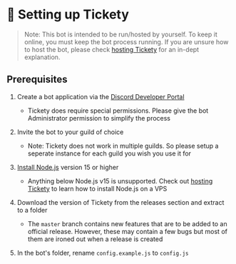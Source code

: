 # 🔨 Setting up Tickety
> Note: This bot is intended to be run/hosted by yourself. To keep it online, you must keep the bot process running. If you are unsure how to host the bot, please check [hosting Tickety](https://github.com/tommyshelby9121/TicketyBot/blob/master/docs/hosting.md) for an in-dept explanation.

## Prerequisites

1. Create a bot application via the [Discord Developer Portal](https://discord.com/developers/applications)
    
    - Tickety does require special permissions. Please give the bot Administrator permission to simplify the process
    
2. Invite the bot to your guild of choice

    - Note: Tickety does not work in multiple guilds. So please setup a seperate instance for each guild you wish you use it for
    
3. [Install Node.js](https://nodejs.org) version 15 or higher

    - Anything below Node.js v15 is unsupported. Check out [hosting Tickety](https://github.com/tommyshelby9121/TicketyBot/blob/master/docs/hosting.md) to learn how to install Node.js on a VPS
    
4. Download the version of Tickety from the releases section and extract to a folder

    - The `master` branch contains new features that are to be added to an official release. However, these may contain a few bugs but most of them are ironed out when a release is created
    
5. In the bot's folder, rename `config.example.js` to `config.js`